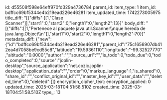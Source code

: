 id: d55508f598e64eff970fd329a4736784
parent_id: 
item_type: 1
item_id: bdffcc69bf5344e4b219ead226e46281
item_updated_time: 1742273005975
title_diff: "[{\"diffs\":[[1,\"Clase Scanner\"]],\"start1\":0,\"start2\":0,\"length1\":0,\"length2\":13}]"
body_diff: "[{\"diffs\":[[1,\"Pertenece al paquete java.util.Scanner\\\nque hereda de java.lang.Object\\\n\"]],\"start1\":0,\"start2\":0,\"length1\":0,\"length2\":70}]"
metadata_diff: {"new":{"id":"bdffcc69bf5344e4b219ead226e46281","parent_id":"75c1656907db412ea4d7058be9cd55c8","latitude":"19.59361110","longitude":"-99.32527770","altitude":"0.0000","author":"","source_url":"","is_todo":0,"todo_due":0,"todo_completed":0,"source":"joplin-desktop","source_application":"net.cozic.joplin-desktop","application_data":"","order":0,"markup_language":1,"is_shared":0,"share_id":"","conflict_original_id":"","master_key_id":"","user_data":"","deleted_time":0},"deleted":[]}
encryption_cipher_text: 
encryption_applied: 0
updated_time: 2025-03-18T04:51:58.510Z
created_time: 2025-03-18T04:51:58.510Z
type_: 13